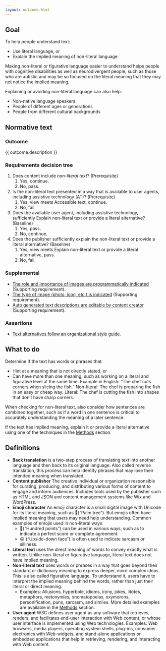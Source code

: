 ```yaml
---
layout: outcome.html
---
```


## Goal

To help people understand text:
* Use literal language, or 
* Explain the implied meaning of non-literal language.

Making non-literal or figurative language easier to understand helps people with cognitive disabilities as well as neurodivergent people, such as those who are autistic and may be so focused on the literal meaning that they may not notice the implied meaning.

Explaining or avoiding non-literal language can also help:
* Non-native language speakers
* People of different ages or generations
* People from different cultural backgrounds

## Normative text

<div class="normative">

### Outcome

  <p>{{ outcome.description }}</p>

<div class="nested">

### Requirements decision tree
1. Does content include *non-literal text*? (Prerequisite)
   1. Yes, continue.
   2. No, pass.
2. Is the non-literal text presented in a way that is available to user agents, including assistive technology (AT)? (Prerequisite)
   1. Yes, view meets Accessible text, continue.
   2. No, fail.
3. Does the available user agent, including assistive technology, sufficiently Explain non-literal text or provide a literal alternative? (Baseline)
   1. Yes, pass.
   2. No, continue. 
4. Does the publisher sufficiently explain the non-literal text or provide a literal alternative? (Baseline)
   1. Yes, view meets Explain non-literal text or provide a literal alternative, pass.
   2. No, fail.


</div>

### Supplemental

- [The role and importance of images are programmatically indicated](methods/role-of-images) (Supporting requirement).
- [The type of image (photo, icon, etc.) is indicated](methods/type-of-image)  (Supporting requirement).
- [Auto generated text descriptions are editable by content creator](methods/editable-alt-text)  (Supporting requirement).

### Assertions

- [Text alternatives follow an organizational style guide](methods/text-alt-styleguide).

</div>

## What to do

<div class="nested">

Determine if the text has words or phrases that:
* Hint at a meaning that is not directly stated, or
* Can have more than one meaning, such as working on a literal and figurative level at the same time. Example in English: “The chef cuts corners when slicing the fish.” Non-literal: The chef is preparing the fish in an easy or cheap way. Literal: The chef is cutting the fish into shapes that don’t have sharp corners.  

When checking for non-literal text, also consider how sentences are combined together, such as if a word in one sentence is critical to accurately understanding the meaning of a later sentence. 

If the text has implied meaning, explain it or provide a literal alternative using one of the techniques in the [Methods](.methods/) section.

</div>

## Definitions

- **Back translation** is a two-step process of translating text into another language and then back to its original language. Also called reverse translation, this process can help identify phrases that may lose their intended meaning when translated. 
- **Content publisher** The creative individual or organization responsible for curating, producing, and distributing various forms of content to engage and inform audiences. Includes tools used by the publisher such as HTML and JSON and content management systems like Wix and WordPress. 
- **Emoji character** An emoji character is a small digital image with Unicode for its literal meaning, such as 🌴(“Palm tree”). But emojis often have implied meaning that users may need help understanding. Common examples of emojis used in non-literal ways:
  -  💯(“Hundred points”) can be used in various ways, such as to indicate a perfect score or complete agreement. 
  - 🙃 (“Upside-down face”) is often used to indicate sarcasm or silliness.
- **Literal text** uses the direct meaning of words to convey exactly what is written. Unlike non-literal or figurative language, literal text does not have implied meaning. 
- **Non-literal text** uses words or phrases in a way that goes beyond their standard or dictionary meaning to express deeper, more complex ideas. This is also called figurative language. To understand it, users have to interpret the implied meaning behind the words, rather than just their literal or direct meaning.
  - Examples: Allusions, hyperbole, idioms, irony, jokes, litotes, metaphors, metonymies, onomatopoeias, oxymorons, personification, puns, sarcasm, and similes. More detailed examples are available in the [Methods](.methods/) section.
- **User agent** W3C defines user agent as any software that retrieves, renders, and facilitates end-user interaction with Web content, or whose user interface is implemented using Web technologies. 
Examples: Web browsers, media players, operating system shells, plug-ins, consumer electronics with Web-widgets, and stand-alone applications or embedded applications that help in retrieving, rendering, and interacting with Web content. 